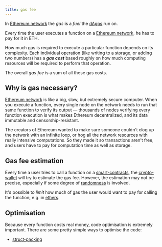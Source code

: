 ```yaml
---
title: gas fee
---
```


In [Ethereum network](/Ethereum%20network) the _gas_ is a _fuel_ the [dApps](/knowledge/Web3/solidity/dApps.md) run on.

Every time the user executes a function on a [Ethereum network](/Ethereum%20network), he has to pay for it in ETH.

How much gas is required to execute a particular function depends on its complexity. Each individual operation (like writing to a storage, or adding two numbers) has a **_gas cost_** based roughly on how much computing resources will be required to perform that operation.

The overall _gas fee_ is a sum of all these gas costs.

## Why is gas necessary?

[Ethereum network](/Ethereum%20network) is like a big, slow, but extremely secure computer. When you execute a function, every single node on the network needs to run that same function to verify its output — thousands of nodes verifying every function execution is what makes Ethereum decentralized, and its data immutable and censorship-resistant.

The creators of Ethereum wanted to make sure someone couldn't clog up the network with an infinite loop, or hog all the network resources with really intensive computations. So they made it so transactions aren't free, and users have to pay for computation time as well as storage.

## Gas fee estimation

Every time a user tries to call a function on a [smart-contracts](/knowledge/Web3/smart-contracts.md), the [crypto-wallet](/knowledge/Web3/crypto-wallet.md) will try to estimate the gas fee. However, the estimation may not be precise, especially if some degree of [randomness](/randomness) is involved.

It's possible to _limit_ how much of gas the user would want to pay for calling the function, e.g. in [ethers](/knowledge/Web3/frontend/ethers.md).

## Optimisation

Because every function costs real money, code optimisation is extremely important. There are some pretty simple ways to optimise the code:

- [struct-packing](/knowledge/Web3/solidity/struct-packing.md)
